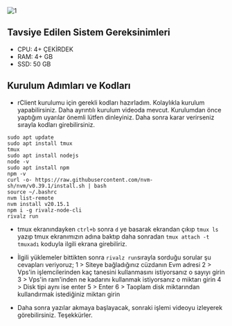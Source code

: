 ![1](https://github.com/user-attachments/assets/008d6f16-d4f3-4808-b92f-7b118b7c8d18)

## Tavsiye Edilen Sistem Gereksinimleri
- CPU: 4+ ÇEKİRDEK
- RAM: 4+ GB
- SSD: 50 GB

## Kurulum Adımları ve Kodları
- rClient kurulumu için gerekli kodları hazırladım. Kolaylıkla kurulum yapabilirsiniz. Daha ayrıntılı kurulum videoda mevcut. Kurulumdan önce yaptığım uyarılar önemli lütfen dinleyiniz. Daha sonra karar verirseniz sırayla kodları girebilirsiniz.

```
sudo apt update
sudo apt install tmux
tmux
sudo apt install nodejs
node -v
sudo apt install npm
npm -v
curl -o- https://raw.githubusercontent.com/nvm-sh/nvm/v0.39.1/install.sh | bash
source ~/.bashrc
nvm list-remote
nvm install v20.15.1
npm i -g rivalz-node-cli
rivalz run
```

- tmux ekranındayken ```ctrl+b``` sonra ```d``` ye basarak ekrandan çıkıp ```tmux ls``` yazıp tmux ekranımızın adına baktıp daha sonradan ```tmux attach -t tmuxadı``` koduyla ilgili ekrana girebiliriz.

- İlgili yüklemeler bittikten sonra ```rivalz run```sırayla sorduğu sorular şu cevapları veriyoruz; 
  1 > Siteye bağladığınız cüzdanın Evm adresi
  2 > Vps'in işlemcilerinden kaç tanesini kullanmasını istiyorsanız o sayıyı girin
  3 > Vps'in ram'inden ne kadarını kullanmak istiyorsanız o miktarı girin
  4 > Disk tipi aynı ise enter
  5 > Enter
  6 > Taoplam disk miktarından kullandırmak istediğiniz miktarı girin

- Daha sonra yazılar akmaya başlayacak, sonraki işlemi videoyu izleyerek görebilirsiniz. Teşekkürler.
